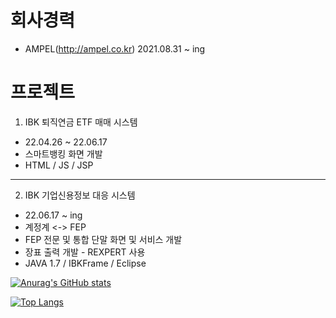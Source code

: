 # 회사경력  
- AMPEL(http://ampel.co.kr) 2021.08.31 ~ ing

# 프로젝트
1. IBK 퇴직연금 ETF 매매 시스템
- 22.04.26 ~ 22.06.17
- 스마트뱅킹 화면 개발
- HTML / JS / JSP
---
2. IBK 기업신용정보 대응 시스템
- 22.06.17 ~ ing
- 계정계 <-> FEP
- FEP 전문 및 통합 단말 화면 및 서비스 개발
- 장표 출력 개발 - REXPERT 사용
- JAVA 1.7 / IBKFrame / Eclipse

[![Anurag's GitHub stats](https://github-readme-stats.vercel.app/api?username=heum-ji)](https://github.com/heum-ji/github-readme-stats)

[![Top Langs](https://github-readme-stats.vercel.app/api/top-langs/?username=heum-ji&layout=compact)](https://github.com/heum-ji/github-readme-stats)
